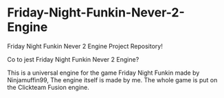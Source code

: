 # Friday-Night-Funkin-Never-2-Engine
Friday Night Funkin Never 2 Engine Project Repository!

Co to jest Friday Night Funkin Never 2 Engine?

This is a universal engine for the game Friday Night Funkin made 
by Ninjamuffin99, The engine itself is made by me. The whole game 
is put on the Clickteam Fusion engine.
